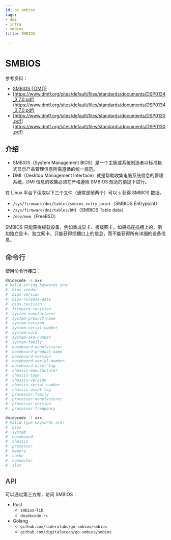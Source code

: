 ```yaml
---
id: os.smbios
tags:
- dmi
- infra
- smbios
title: SMBIOS

---
```

# SMBIOS
参考资料：

+ [SMBIOS | DMTF](https://www.dmtf.org/standards/smbios)
+ [https://www.dmtf.org/sites/default/files/standards/documents/DSP0134_3.7.0.pdf](https://www.dmtf.org/sites/default/files/standards/documents/DSP0134_3.7.0.pdf)
+ [https://www.dmtf.org/sites/default/files/standards/documents/DSP0130.pdf](https://www.dmtf.org/sites/default/files/standards/documents/DSP0130.pdf)

## 介绍
+ SMBIOS（System Management BIOS）是一个主板或系统制造者以标准格式显示产品管理信息所需遵循的统一规范。
+ DMI（Desktop Management Interface）就是帮助收集电脑系统信息的管理系统，DMI 信息的收集必须在严格遵照 SMBIOS 规范的前提下进行。

在 Linux 平台下读取以下三个文件（通常是前两个）可以 s 获得 SMBIOS 数据。

+ `/sys/firmware/dmi/tables/smbios_entry_point`（SMBIOS Entrypoint）
+ `/sys/firmware/dmi/tables/DMI`（SMBIOS Table data）
+ `/dev/mem`（FreeBSD）

SMBIOS 只能获得板载设备，例如集成显卡、板载网卡。如果插在插槽上的，例如独立显卡、独立网卡，只能获得插槽口上的信息，而不能获得所有详细的设备信息。

## <font style="color:rgb(77, 77, 77);">命令行</font>
使用命令行接口：

```bash
dmidecode -s xxx
# Valid string keywords are:
#  bios-vendor
#  bios-version
#  bios-release-date
#  bios-revision
#  firmware-revision
#  system-manufacturer
#  system-product-name
#  system-version
#  system-serial-number
#  system-uuid
#  system-sku-number
#  system-family
#  baseboard-manufacturer
#  baseboard-product-name
#  baseboard-version
#  baseboard-serial-number
#  baseboard-asset-tag
#  chassis-manufacturer
#  chassis-type
#  chassis-version
#  chassis-serial-number
#  chassis-asset-tag
#  processor-family
#  processor-manufacturer
#  processor-version
#  processor-frequency

dmidecode -t xxx
# Valid type keywords are:
#  bios
#  system
#  baseboard
#  chassis
#  processor
#  memory
#  cache
#  connector
#  slot
```

## <font style="color:rgb(77, 77, 77);">API</font>
可以通过第三方库，访问 SMBIOS：

+ Rust
    - `smbios-lib`
    - `dmidecode-rs`
+ Golang
    - `github.com/siderolabs/go-smbios/smbios`
    - `github.com/digitalocean/go-smbios/smbios`

